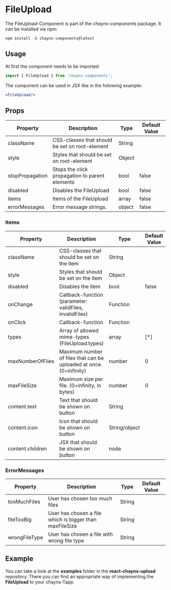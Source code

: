 # FileUpload #

The FileUpload-Component is part of the *chayns-components* package. It can be installed via npm:

    npm install -S chayns-components@latest


## Usage ##

At first the component needs to be imported:

```jsx harmony
import { FileUpload } from 'chayns-components';
```

The component can be used in JSX like in the following example:

```jsx harmony
<FileUpload/>
```

## Props ##
| Property          | Description                                                                | Type          | Default Value |
|-------------------|----------------------------------------------------------------------------|---------------|---------------|
| className         | CSS-classes that should be set on root-element                             | String        |               |
| style             | Styles that should be set on root-element                                  | Object        |               |
| stopPropagation   | Stops the click propagation to parent elements                             | bool          | false         |
| disabled          | Disables the FileUpload                                                    | bool          | false         |
| items             | Items of the FileUpload                                                    | array         | false         |
| errorMessages     | Error message strings.                                                     | object        | false         |

### Items ###
| Property          | Description                                                                | Type          | Default Value |
|-------------------|----------------------------------------------------------------------------|---------------|---------------|
| className         | CSS-classes that should be set on the item                                 | String        |               |
| style             | Styles that should be set on the item                                      | Object        |               |
| disabled          | Disables the item                                                          | bool          | false         |
| onChange          | Callback-function (parameter: validFiles, invalidFiles)                    | Function      |               |
| onClick           | Callback-function                                                          | Function      |               |
| types             | Array of allowed mime-types (FileUpload.types)                             | array         | [*]           |
| maxNumberOfFiles  | Maximum number of files that can be uploaded at once. (0=infinity)         | number        | 0             |
| maxFileSize       | Maximum size per file. (0=infinity, in bytes)                              | number        | 0          |
| content.text      | Text that should be shown on button                                        | String        |               |
| content.icon      | Icon that should be shown on button                                        | String/object |               |
| content.children  | JSX that should be shown on button                                         | node          |               |

### ErrorMessages ###
| Property          | Description                                                                | Type          | Default Value |
|-------------------|----------------------------------------------------------------------------|---------------|---------------|
| tooMuchFiles      | User has chosen too much files                                             | String        |               |
| fileTooBig        | User has chosen a file which is bigger than maxFileSize                    | String        |               |
| wrongFileType     | User has chosen a file with wrong file type                                | String        |               |


## Example ##

You can take a look at the **examples** folder in the **react-chayns-upload** repository. There you can find an appropriate way of implementing the **FileUpload** to your chayns-Tapp.
